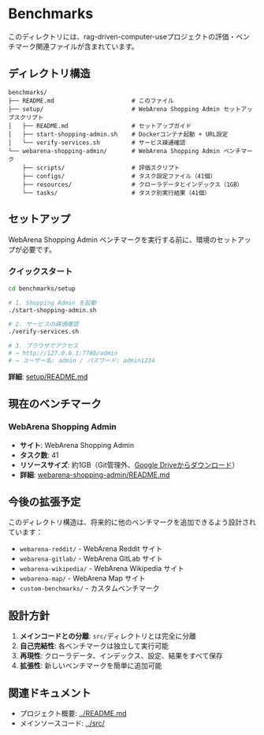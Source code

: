 # Benchmarks

このディレクトリには、rag-driven-computer-useプロジェクトの評価・ベンチマーク関連ファイルが含まれています。

## ディレクトリ構造

```
benchmarks/
├── README.md                      # このファイル
├── setup/                         # WebArena Shopping Admin セットアップスクリプト
│   ├── README.md                  # セットアップガイド
│   ├── start-shopping-admin.sh    # Dockerコンテナ起動 + URL設定
│   └── verify-services.sh         # サービス疎通確認
└── webarena-shopping-admin/       # WebArena Shopping Admin ベンチマーク
    ├── scripts/                   # 評価スクリプト
    ├── configs/                   # タスク設定ファイル（41個）
    ├── resources/                 # クローラデータとインデックス（1GB）
    └── tasks/                     # タスク別実行結果（41個）
```

## セットアップ

WebArena Shopping Admin ベンチマークを実行する前に、環境のセットアップが必要です。

### クイックスタート

```bash
cd benchmarks/setup

# 1. Shopping Admin を起動
./start-shopping-admin.sh

# 2. サービスの疎通確認
./verify-services.sh

# 3. ブラウザでアクセス
# → http://127.0.0.1:7780/admin
# → ユーザー名: admin / パスワード: admin1234
```

**詳細**: [setup/README.md](./setup/README.md)

## 現在のベンチマーク

### WebArena Shopping Admin

- **サイト**: WebArena Shopping Admin
- **タスク数**: 41
- **リソースサイズ**: 約1GB（Git管理外、[Google Driveからダウンロード](https://drive.google.com/file/d/1pSuZCAlXptybtUL43LEZBZnjtrmrXFD4/view?usp=sharing)）
- **詳細**: [webarena-shopping-admin/README.md](./webarena-shopping-admin/README.md)

## 今後の拡張予定

このディレクトリ構造は、将来的に他のベンチマークを追加できるよう設計されています：

- `webarena-reddit/` - WebArena Reddit サイト
- `webarena-gitlab/` - WebArena GitLab サイト
- `webarena-wikipedia/` - WebArena Wikipedia サイト
- `webarena-map/` - WebArena Map サイト
- `custom-benchmarks/` - カスタムベンチマーク

## 設計方針

1. **メインコードとの分離**: `src/`ディレクトリとは完全に分離
2. **自己完結性**: 各ベンチマークは独立して実行可能
3. **再現性**: クローラデータ、インデックス、設定、結果をすべて保存
4. **拡張性**: 新しいベンチマークを簡単に追加可能

## 関連ドキュメント

- プロジェクト概要: [../README.md](../README.md)
- メインソースコード: [../src/](../src/)

